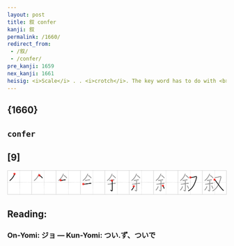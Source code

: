 ```yaml
---
layout: post
title: 叙 confer
kanji: 叙
permalink: /1660/
redirect_from:
 - /叙/
 - /confer/
pre_kanji: 1659
nex_kanji: 1661
heisig: <i>Scale</i> . . <i>crotch</i>. The key word has to do with <b>conferring</b> ranks, titles, and awards. It should not be confused with <i>bestow</i> (Frame 1335) or <i>impart</i> (Frame 795).
---
```


## {1660}

## `confer`

## [9]

<div class="stroke"><img src="../images/E58F99.png" /></div>

## Reading:

### On-Yomi: ジョ &mdash; Kun-Yomi: つい.ず、ついで
